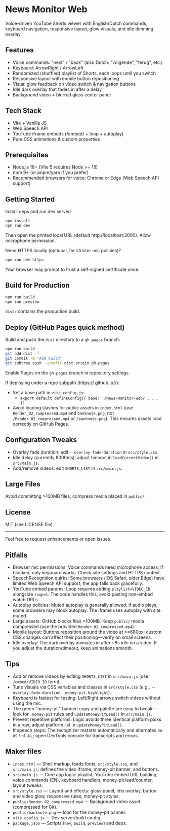 # News Monitor Web

Voice-driven YouTube Shorts viewer with English/Dutch commands, keyboard navigation, responsive layout, glow visuals, and idle dimming overlay.

## Features

- Voice commands: "next" / "back" (also Dutch: "volgende", "terug", etc.)
- Keyboard: ArrowRight / ArrowLeft
- Randomized (shuffled) playlist of Shorts, each loops until you switch
- Responsive layout with mobile button repositioning
- Visual glow feedback on video switch & navigation buttons
- Idle dark overlay that fades in after a delay
- Background video + blurred glass center panel

## Tech Stack

- Vite + Vanilla JS
- Web Speech API
- YouTube iframe embeds (/embed/ + loop + autoplay)
- Pure CSS animations & custom properties

## Prerequisites

- Node.js 18+ (Vite 5 requires Node >= 18)
- npm 9+ (or pnpm/yarn if you prefer)
- Recommended browsers for voice: Chrome or Edge (Web Speech API support)

## Getting Started

Install deps and run dev server:

```bash
npm install
npm run dev
```

Then open the printed local URL (default http://localhost:3000). Allow microphone permission.

Need HTTPS locally (optional, for stricter mic policies)?

```bash
npm run dev-https
```

Your browser may prompt to trust a self-signed certificate once.

## Build for Production

```bash
npm run build
npm run preview
```

`dist/` contains the production build.

## Deploy (GitHub Pages quick method)

Build and push the `dist` directory to a `gh-pages` branch:

```bash
npm run build
git add dist -f
git commit -m "Add build"
git subtree push --prefix dist origin gh-pages
```

Enable Pages on the `gh-pages` branch in repository settings.

If deploying under a repo subpath (https://<user>.github.io/<repo>/):

- Set a base path in `vite.config.js`:
    - `export default defineConfig({ base: '/News-monitor-web/', ... })`
- Avoid leading slashes for public assets in `index.html` (use `Render_02_compressed.mp4` and `banknote.png`, not `/Render_02_compressed.mp4` or `/banknote.png`).
  This ensures assets load correctly on GitHub Pages.

## Configuration Tweaks

- Overlay fade duration: edit `--overlay-fade-duration` in `src/style.css`.
- Idle delay (currently 8000ms): adjust timeout in `loadCurrentVideo()` in `src/main.js`.
- Add/remove videos: edit `SHORTS_LIST` in `src/main.js`.

## Large Files

Avoid committing >100MB files; compress media placed in `public/`.

## License

MIT (see LICENSE file).

---

Feel free to request enhancements or open issues.

## Pitfalls

- Browser mic permissions: Voice commands need microphone access; if blocked, only keyboard works. Check site settings and HTTPS context.
- SpeechRecognition quirks: Some browsers (iOS Safari, older Edge) have limited Web Speech API support; the app falls back gracefully.
- YouTube embed params: Loop requires adding `playlist=VIDEO_ID` alongside `loop=1`. The code handles this; avoid pasting non-embed watch URLs.
- Autoplay policies: Muted autoplay is generally allowed; if audio plays, some browsers may block autoplay. The iframe uses autoplay with site muted.
- Large assets: GitHub blocks files >100MB. Keep `public/` media compressed (use the provided `Render_02_compressed.mp4`).
- Mobile layout: Buttons reposition around the video at <=680px; custom CSS changes can affect their positioning—verify on small screens.
- Idle overlay: The dark overlay animates in after ~8s idle on a video. If you adjust the duration/timeout, keep animations smooth.

## Tips

- Add or remove videos by editing `SHORTS_LIST` in `src/main.js` (use `/embed/VIDEO_ID` form).
- Tune visuals via CSS variables and classes in `src/style.css` (e.g., `--overlay-fade-duration`, `.money-pit.highlight`).
- Keyboard is fastest for testing: Left/Right arrows switch videos without using the mic.
- The green "money-pit" banner: copy and palette are easy to tweak—look for `.money-pit` rules and `updateMoneyPitLead()` in `src/main.js`.
- Prevent repetitive platforms: Logic avoids three identical platform picks in a row; adjust platform list in `updateMoneyPitLead()`.
- If speech stops: The recognizer restarts automatically and alternates `en-US` / `nl-NL`; open DevTools console for transcripts and errors.

## Maker files

- `index.html` — Shell markup, loads fonts, `src/style.css`, and `src/main.js`; defines the video iframe, money-pit banner, and buttons.
- `src/main.js` — Core app logic: playlist, YouTube embed URL building, voice commands (EN), keyboard handlers, money-pit lead/counter, layout tweaks.
- `src/style.css` — Layout and effects: glass panel, idle overlay, button and video glow, responsive rules, money-pit styles.
- `public/Render_02_compressed.mp4` — Background video asset (compressed for Git).
- `public/banknote.png` — Icon for the money-pit banner.
- `vite.config.js` — Dev server/build config.
- `package.json` — Scripts (`dev`, `build`, `preview`) and deps.
